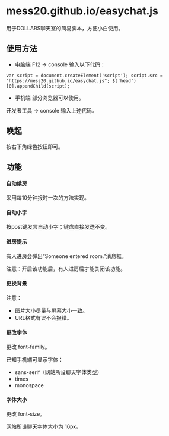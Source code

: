 # mess20.github.io/easychat.js

用于DOLLARS聊天室的简易脚本，方便小白使用。

## 使用方法
- 电脑端
F12 → console 输入以下代码：

`var script = document.createElement('script');
script.src = "https://mess20.github.io/easychat.js";
$('head')[0].appendChild(script);`

- 手机端
部分浏览器可以使用。

开发者工具 → console 输入上述代码。

## 唤起
按右下角绿色按钮即可。

## 功能
#### 自动续房
采用每10分钟报时一次的方法实现。

#### 自动小字
按post键发言自动小字；键盘直接发送不变。

#### 进房提示
有人进房会弹出“Someone entered room.”消息框。

注意：开启该功能后，有人进房后才能关闭该功能。

#### 更换背景

注意：
- 图片大小尽量与屏幕大小一致。
- URL格式有误不会报错。

#### 更改字体
更改 font-family。

已知手机端可显示字体：
- sans-serif（网站所设聊天字体类型）
- times
- monospace

#### 字体大小
更改 font-size。

网站所设聊天字体大小为 16px。













